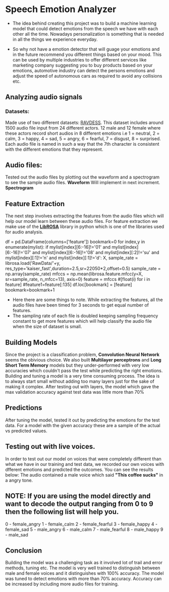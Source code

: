 # Speech Emotion Analyzer

* The idea behind creating this project was to build a machine learning model that could detect emotions from the speech we have with each other all the time. Nowadays personalization is something that is needed in all the things we experience everyday. 

* So why not have a emotion detector that will guage your emotions and in the future recommend you different things based on your mood. 
This can be used by multiple industries to offer different services like marketing company suggesting you to buy products based on your emotions, automotive industry can detect the persons emotions and adjust the speed of autonomous cars as required to avoid any collisions etc.

## Analyzing audio signals

### Datasets:
Made use of two different datasets:
[RAVDESS](https://zenodo.org/record/1188976).
This dataset includes around 1500 audio file input from 24 different actors. 12 male and 12 female where these actors record short audios in 8 different emotions i.e 1 = neutral, 2 = calm, 3 = happy, 4 = sad, 5 = angry, 6 = fearful, 7 = disgust, 8 = surprised.
Each audio file is named in such a way that the 7th character is consistent with the different emotions that they represent.

## Audio files:
Tested out the audio files by plotting out the waveform and a spectrogram to see the sample audio files.
**Waveform**
Will implement in next increment.
**Spectrogram**

## Feature Extraction
The next step involves extracting the features from the audio files which will help our model learn between these audio files.
For feature extraction we make use of the [**LibROSA**](https://librosa.github.io/librosa/) library in python which is one of the libraries used for audio analysis. 

df = pd.DataFrame(columns=['feature'])
bookmark=0
for index,y in enumerate(mylist):
    if mylist[index][6:-16]!='01' and mylist[index][6:-16]!='07' and mylist[index][6:-16]!='08' and mylist[index][:2]!='su' and mylist[index][:1]!='n' and mylist[index][:1]!='d':
        X, sample_rate = librosa.load('RawData/'+y, res_type='kaiser_fast',duration=2.5,sr=22050*2,offset=0.5)
        sample_rate = np.array(sample_rate)
        mfccs = np.mean(librosa.feature.mfcc(y=X, 
                                            sr=sample_rate, 
                                            n_mfcc=13),
                        axis=0)
        feature = mfccs
        #[float(i) for i in feature]
        #feature1=feature[:135]
        df.loc[bookmark] = [feature]
        bookmark=bookmark+1 

* Here there are some things to note. While extracting the features, all the audio files have been timed for 3 seconds to get equal number of features. 
* The sampling rate of each file is doubled keeping sampling frequency constant to get more features which will help classify the audio file when the size of dataset is small.

## Building Models
Since the project is a classification problem, **Convolution Neural Network** seems the obivious choice. We also built **Multilayer perceptrons** and **Long Short Term Memory** models but they under-performed with very low accuracies which couldn't pass the test while predicting the right emotions.
Building and tuning a model is a very time consuming process. The idea is to always start small without adding too many layers just for the sake of making it complex. After testing out with layers, the model which gave the max validation accuracy against test data was little more than 70%

## Predictions
After tuning the model, tested it out by predicting the emotions for the test data. For a model with the given accuracy these are a sample of the actual vs predicted values.

## Testing out with live voices.
In order to test out our model on voices that were completely different than what we have in our training and test data, we recorded our own voices with dfferent emotions and predicted the outcomes. You can see the results below:
The audio contained a male voice which said **"This coffee sucks"** in a angry tone.


## NOTE: If you are using the model directly and want to decode the output ranging from 0 to 9 then the following list will help you.

0 - female_angry
1 - female_calm
2 - female_fearful
3 - female_happy
4 - female_sad
5 - male_angry
6 - male_calm
7 - male_fearful
8 - male_happy
9 - male_sad

## Conclusion
Building the model was a challenging task as it involved lot of trail and error methods, tuning etc. The model is very well trained to distinguish between male and female voices and it distinguishes with 100% accuracy. The model was tuned to detect emotions with more than 70% accuracy. Accuracy can be increased by including more audio files for training.
